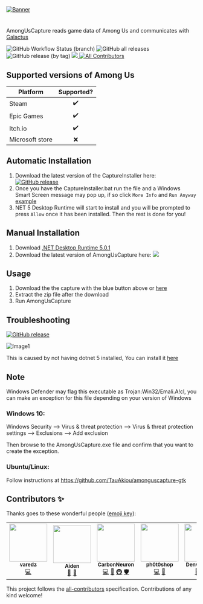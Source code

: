 <a href="https://automute.us">
<!-- ALL-CONTRIBUTORS-BADGE:START - Do not remove or modify this section -->

<!-- ALL-CONTRIBUTORS-BADGE:END -->
<img alt="Banner" src="https://media.discordapp.net/attachments/759195945044017234/798382462157193246/banner.png?width=1440&height=274">
</a>

#



AmongUsCapture reads game data of Among Us and communicates with 
[Galactus](https://github.com/automuteus/galactus)

![GitHub Workflow Status (branch)](https://img.shields.io/github/workflow/status/automuteus/amonguscapture/Beta%20releases/master?label=Beta%20Releases&logo=github) 
![GitHub all releases](https://img.shields.io/github/downloads/automuteus/amonguscapture/total?label=Total%20Downloads)
![GitHub release (by tag)](https://img.shields.io/github/downloads/automuteus/amonguscapture/latest/total?label=Latest%20Version%20Downloads)
<a href="https://discord.gg/ZkqZSWF" alt="Discord Link">
    <img src="https://img.shields.io/discord/754465589958803548?logo=discord" />
</a>
[![All Contributors](https://img.shields.io/badge/all_contributors-3-orange.svg?style=flat-square)](#contributors-)

## Supported versions of Among Us
| Platform        | Supported? |
|-----------------|:------------:|
| Steam           |      ✔️     |
| Epic Games      |      ✔️     |
| Itch.io         |      ✔️     |
| Microsoft store |      ❌     |

## Automatic Installation	

1) Download the latest version of the CaptureInstaller here: <a href="https://github.com/automuteus/capture-install/releases/latest/download/CaptureInstaller.bat"><img alt="GitHub release" src="https://img.shields.io/github/v/release/automuteus/capture-install?color=blue&label=download&style=flat"></a>	
2) Once you have the CaptureInstaller.bat run the file and a Windows Smart Screen message may pop up, if so click `More Info` and `Run Anyway` [example](https://media.discordapp.net/attachments/780435741650059268/798023233186168863/smartscreen.png)	
3) NET 5 Desktop Runtime will start to install and you will be prompted to press `Allow` once it has been installed. Then the rest is done for you!


## Manual Installation
1) Download [.NET Desktop Runtime 5.0.1](https://download.visualstudio.microsoft.com/download/pr/c6a74d6b-576c-4ab0-bf55-d46d45610730/f70d2252c9f452c2eb679b8041846466/windowsdesktop-runtime-5.0.1-win-x64.exe)
2) Download the latest version of AmongUsCapture here: <a href="https://capture.automute.us"><img src="https://img.shields.io/github/v/release/automuteus/amonguscapture?label=Download"></a>


## Usage

1) Download the the capture with the blue button above or [here](https://capture.automute.us)
2) Extract the zip file after the download
3) Run AmongUsCapture

## Troubleshooting 
<a href="https://download.visualstudio.microsoft.com/download/pr/c6a74d6b-576c-4ab0-bf55-d46d45610730/f70d2252c9f452c2eb679b8041846466/windowsdesktop-runtime-5.0.1-win-x64.exe"><img alt="GitHub release" src="https://img.shields.io/badge/Requires-.NET%205%20Desktop%20Runtime-purple"></a>	

![Image1](https://cdn.discordapp.com/attachments/759195945044017234/800786824502575124/unknown.png)

This is caused by not having dotnet 5 installed, You can install it [here](https://download.visualstudio.microsoft.com/download/pr/c6a74d6b-576c-4ab0-bf55-d46d45610730/f70d2252c9f452c2eb679b8041846466/windowsdesktop-runtime-5.0.1-win-x64.exe)
## Note

Windows Defender may flag this executable as Trojan:Win32/Emali.A!cl, you can make an exception for this file depending on your version of Windows

### Windows 10:
Windows Security --> Virus & threat protection --> Virus & threat protection settings --> Exclusions --> Add exclusion

Then browse to the AmongUsCapture.exe file and confirm that you want to create the exception.

### Ubuntu/Linux: 

Follow instructions at https://github.com/TauAkiou/amonguscapture-gtk

## Contributors ✨

Thanks goes to these wonderful people ([emoji key](https://allcontributors.org/docs/en/emoji-key)):

<!-- ALL-CONTRIBUTORS-LIST:START - Do not remove or modify this section -->
<!-- prettier-ignore-start -->
<!-- markdownlint-disable -->
<table>
  <tr>
    <td align="center"><a href="https://github.com/varedz"><img src="https://avatars.githubusercontent.com/u/56739551?v=4?s=100" width="100px;" alt=""/><br /><sub><b>varedz</b></sub></a><br /><a href="https://github.com/automuteus/amonguscapture/commits?author=varedz" title="Code">💻</a></td>
    <td align="center"><a href="https://wolfhound.xyz"><img src="https://avatars.githubusercontent.com/u/58155937?v=4?s=100" width="100px;" alt=""/><br /><sub><b>Aiden</b></sub></a><br /><a href="#design-Wolfhound905" title="Design">🎨</a> <a href="#ideas-Wolfhound905" title="Ideas, Planning, & Feedback">🤔</a></td>
    <td align="center"><a href="https://github.com/CarbonNeuron"><img src="https://avatars.githubusercontent.com/u/16768821?v=4?s=100" width="100px;" alt=""/><br /><sub><b>CarbonNeuron</b></sub></a><br /><a href="https://github.com/automuteus/amonguscapture/commits?author=CarbonNeuron" title="Code">💻</a> <a href="#design-CarbonNeuron" title="Design">🎨</a> <a href="#infra-CarbonNeuron" title="Infrastructure (Hosting, Build-Tools, etc)">🚇</a> <a href="#security-CarbonNeuron" title="Security">🛡️</a></td>
    <td align="center"><a href="https://github.com/ph0t0shop"><img src="https://avatars.githubusercontent.com/u/14372001?v=4?s=100" width="100px;" alt=""/><br /><sub><b>ph0t0shop</b></sub></a><br /><a href="https://github.com/automuteus/amonguscapture/commits?author=ph0t0shop" title="Code">💻</a> <a href="#ideas-ph0t0shop" title="Ideas, Planning, & Feedback">🤔</a></td>
    <td align="center"><a href="http://automute.us"><img src="https://avatars.githubusercontent.com/u/9044037?v=4?s=100" width="100px;" alt=""/><br /><sub><b>Denver Quane</b></sub></a><br /><a href="#ideas-denverquane" title="Ideas, Planning, & Feedback">🤔</a> <a href="#infra-denverquane" title="Infrastructure (Hosting, Build-Tools, etc)">🚇</a> <a href="#maintenance-denverquane" title="Maintenance">🚧</a></td>
    <td align="center"><a href="https://github.com/Aspen-Cyborg"><img src="https://avatars.githubusercontent.com/u/78032877?v=4?s=100" width="100px;" alt=""/><br /><sub><b>Aspen-Cyborg</b></sub></a><br /><a href="#design-Aspen-Cyborg" title="Design">🎨</a> <a href="#content-Aspen-Cyborg" title="Content">🖋</a></td>
  </tr>
</table>

<!-- markdownlint-restore -->
<!-- prettier-ignore-end -->

<!-- ALL-CONTRIBUTORS-LIST:END -->

This project follows the [all-contributors](https://github.com/all-contributors/all-contributors) specification. Contributions of any kind welcome!
